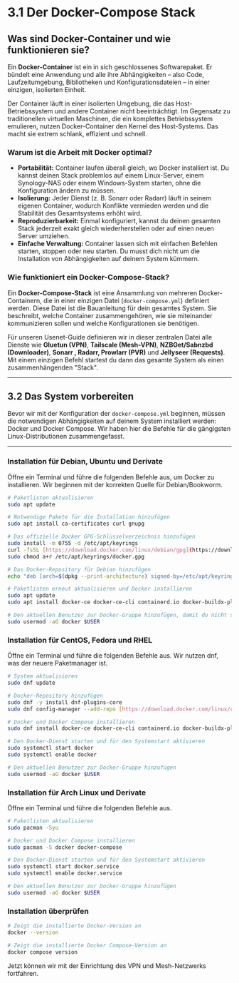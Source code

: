 # 3.1 Der Docker-Compose Stack

## Was sind Docker-Container und wie funktionieren sie?

Ein **Docker-Container** ist ein in sich geschlossenes Softwarepaket. Er bündelt eine Anwendung und alle ihre Abhängigkeiten – also Code, Laufzeitumgebung, Bibliotheken und Konfigurationsdateien – in einer einzigen, isolierten Einheit.

Der Container läuft in einer isolierten Umgebung, die das Host-Betriebssystem und andere Container nicht beeinträchtigt. Im Gegensatz zu traditionellen virtuellen Maschinen, die ein komplettes Betriebssystem emulieren, nutzen Docker-Container den Kernel des Host-Systems. Das macht sie extrem schlank, effizient und schnell.

### Warum ist die Arbeit mit Docker optimal?

* **Portabilität:** Container laufen überall gleich, wo Docker installiert ist. Du kannst deinen Stack problemlos auf einem Linux-Server, einem Synology-NAS oder einem Windows-System starten, ohne die Konfiguration ändern zu müssen.
* **Isolierung:** Jeder Dienst (z. B. Sonarr oder Radarr) läuft in seinem eigenen Container, wodurch Konflikte vermieden werden und die Stabilität des Gesamtsystems erhöht wird.
* **Reproduzierbarkeit:** Einmal konfiguriert, kannst du deinen gesamten Stack jederzeit exakt gleich wiederherstellen oder auf einen neuen Server umziehen.
* **Einfache Verwaltung:** Container lassen sich mit einfachen Befehlen starten, stoppen oder neu starten. Du musst dich nicht um die Installation von Abhängigkeiten auf deinem System kümmern.

### Wie funktioniert ein Docker-Compose-Stack?

Ein **Docker-Compose-Stack** ist eine Ansammlung von mehreren Docker-Containern, die in einer einzigen Datei (`docker-compose.yml`) definiert werden. Diese Datei ist die Bauanleitung für dein gesamtes System. Sie beschreibt, welche Container zusammengehören, wie sie miteinander kommunizieren sollen und welche Konfigurationen sie benötigen.

Für unseren Usenet-Guide definieren wir in dieser zentralen Datei alle Dienste wie **Gluetun (VPN)**, **Tailscale (Mesh-VPN)**, **NZBGet/Sabnzbd (Downloader)**, **Sonarr , Radarr, Prowlarr (PVR)** und **Jellyseer (Requests)**. Mit einem einzigen Befehl startest du dann das gesamte System als einen zusammenhängenden "Stack".

---

## 3.2 Das System vorbereiten

Bevor wir mit der Konfiguration der `docker-compose.yml` beginnen, müssen die notwendigen Abhängigkeiten auf deinem System installiert werden: Docker und Docker Compose. Wir haben hier die Befehle für die gängigsten Linux-Distributionen zusammengefasst.

---

### Installation für Debian, Ubuntu und Derivate

Öffne ein Terminal und führe die folgenden Befehle aus, um Docker zu installieren. Wir beginnen mit der korrekten Quelle für Debian/Bookworm.

```bash
# Paketlisten aktualisieren
sudo apt update

# Notwendige Pakete für die Installation hinzufügen
sudo apt install ca-certificates curl gnupg

# Das offizielle Docker GPG-Schlüsselverzeichnis hinzufügen
sudo install -m 0755 -d /etc/apt/keyrings
curl -fsSL [https://download.docker.com/linux/debian/gpg](https://download.docker.com/linux/debian/gpg) | sudo gpg --dearmor -o /etc/apt/keyrings/docker.gpg
sudo chmod a+r /etc/apt/keyrings/docker.gpg

# Das Docker-Repository für Debian hinzufügen
echo "deb [arch=$(dpkg --print-architecture) signed-by=/etc/apt/keyrings/docker.gpg] [https://download.docker.com/linux/debian](https://download.docker.com/linux/debian) bookworm stable" | sudo tee /etc/apt/sources.list.d/docker.list > /dev/null

# Paketlisten erneut aktualisieren und Docker installieren
sudo apt update
sudo apt install docker-ce docker-ce-cli containerd.io docker-buildx-plugin docker-compose-plugin

# Den aktuellen Benutzer zur Docker-Gruppe hinzufügen, damit du nicht ständig sudo benutzen musst
sudo usermod -aG docker $USER
```

### Installation für CentOS, Fedora und RHEL

Öffne ein Terminal und führe die folgenden Befehle aus. Wir nutzen dnf, was der neuere Paketmanager ist.

```bash
# System aktualisieren
sudo dnf update

# Docker-Repository hinzufügen
sudo dnf -y install dnf-plugins-core
sudo dnf config-manager --add-repo [https://download.docker.com/linux/centos/docker-ce.repo](https://download.docker.com/linux/centos/docker-ce.repo)

# Docker und Docker Compose installieren
sudo dnf install docker-ce docker-ce-cli containerd.io docker-buildx-plugin docker-compose-plugin

# Den Docker-Dienst starten und für den Systemstart aktivieren
sudo systemctl start docker
sudo systemctl enable docker

# Den aktuellen Benutzer zur Docker-Gruppe hinzufügen
sudo usermod -aG docker $USER
```

### Installation für Arch Linux und Derivate

Öffne ein Terminal und führe die folgenden Befehle aus.

```bash
# Paketlisten aktualisieren
sudo pacman -Syu

# Docker und Docker Compose installieren
sudo pacman -S docker docker-compose

# Den Docker-Dienst starten und für den Systemstart aktivieren
sudo systemctl start docker.service
sudo systemctl enable docker.service

# Den aktuellen Benutzer zur Docker-Gruppe hinzufügen
sudo usermod -aG docker $USER
```

### Installation überprüfen

 ```bash
# Zeigt die installierte Docker-Version an
docker --version

# Zeigt die installierte Docker Compose-Version an
docker compose version
 ```

Jetzt können wir mit der Einrichtung des VPN und Mesh-Netzwerks fortfahren.

